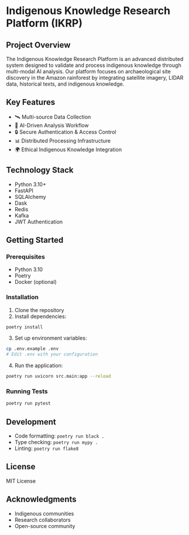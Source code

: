 # Indigenous Knowledge Research Platform (IKRP)

## Project Overview

The Indigenous Knowledge Research Platform is an advanced distributed system designed to validate and process indigenous knowledge through multi-modal AI analysis. Our platform focuses on archaeological site discovery in the Amazon rainforest by integrating satellite imagery, LIDAR data, historical texts, and indigenous knowledge.

## Key Features

- 🛰️ Multi-source Data Collection
- 🤖 AI-Driven Analysis Workflow
- 🔒 Secure Authentication & Access Control
- 📊 Distributed Processing Infrastructure
- 🌍 Ethical Indigenous Knowledge Integration

## Technology Stack

- Python 3.10+
- FastAPI
- SQLAlchemy
- Dask
- Redis
- Kafka
- JWT Authentication

## Getting Started

### Prerequisites

- Python 3.10
- Poetry
- Docker (optional)

### Installation

1. Clone the repository
2. Install dependencies:
```bash
poetry install
```

3. Set up environment variables:
```bash
cp .env.example .env
# Edit .env with your configuration
```

4. Run the application:
```bash
poetry run uvicorn src.main:app --reload
```

### Running Tests

```bash
poetry run pytest
```

## Development

- Code formatting: `poetry run black .`
- Type checking: `poetry run mypy .`
- Linting: `poetry run flake8`

## License

MIT License

## Acknowledgments

- Indigenous communities
- Research collaborators
- Open-source community 